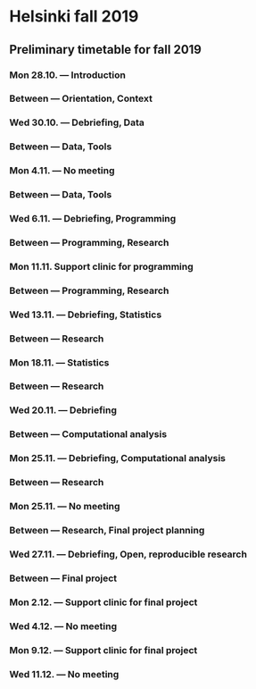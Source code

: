 # Helsinki fall 2019

## Preliminary timetable for fall 2019

### **Mon 28.10.** — Introduction

### Between — Orientation, Context

### Wed 30.10. — Debriefing, Data

### Between — Data, Tools

### Mon 4.11. — No meeting

### Between — Data, Tools

### Wed 6.11. — Debriefing, Programming

### Between — Programming, Research

### Mon 11.11. Support clinic for programming

### Between — Programming, Research

### Wed 13.11. — Debriefing, Statistics

### Between — Research

### Mon 18.11. — Statistics

### Between — Research

### Wed 20.11. — Debriefing

### Between — Computational analysis

### Mon 25.11. — Debriefing, Computational analysis

### Between — Research

### Mon 25.11. — No meeting 

### Between — Research, Final project planning

### Wed 27.11. — Debriefing, Open, reproducible research

### Between — Final project

### Mon 2.12. — Support clinic for final project

### Wed 4.12. — No meeting

### Mon 9.12. — Support clinic for final project

### Wed 11.12. — No meeting

